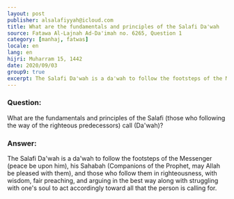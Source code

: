 ```yaml
---
layout: post
publisher: alsalafiyyah@icloud.com
title: What are the fundamentals and principles of the Salafi Da'wah
source: Fatawa Al-Lajnah Ad-Da'imah no. 6265, Question 1
category: [manhaj, fatwas]
locale: en
lang: en
hijri: Muharram 15, 1442
date: 2020/09/03
group9: true
excerpt: The Salafi Da'wah is a da'wah to follow the footsteps of the Messenger, his Companions, and those who follow them in righteousness.
---
```


### Question: 
What are the fundamentals and principles of the Salafi (those who following the way of the righteous predecessors) call (Da'wah)? 

### Answer:
The Salafi Da'wah is a da'wah to follow the footsteps of the Messenger (peace be upon him), his Sahabah (Companions of the Prophet, may Allah be pleased with them), and those who follow them in righteousness, with wisdom, fair preaching, and arguing in the best way along with struggling with one's soul to act accordingly toward all that the person is calling for.
